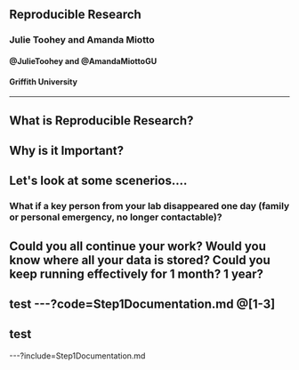 <!--
$theme: gaia
template: invert
-->



## Reproducible Research
### Julie Toohey and Amanda Miotto
#### @JulieToohey and @AmandaMiottoGU
#### Griffith University
---
What is Reproducible Research?
---
Why is it Important?
---

Let's look at some scenerios....
---
### What if a key person from your lab disappeared one day (family or personal emergency, no longer contactable)? 
Could you all continue your work? 
Would you know where all your data is stored? 
Could you keep running effectively for 1 month? 
1 year?
---
test
---?code=Step1Documentation.md
@[1-3]
---
test
---
---?include=Step1Documentation.md
